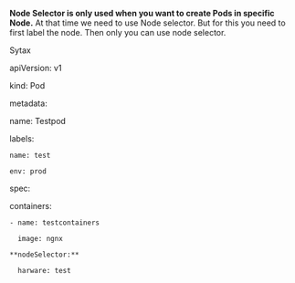 **Node Selector is only used when you want to create Pods in specific Node.** At that time we need to use Node selector. But for this you need to first label the node. Then only you can use node selector.

Sytax

apiVersion: v1

kind: Pod

metadata: 

  name: Testpod
  
  labels:
  
    name: test
    
    env: prod

spec:

  containers:
  
    - name: testcontainers
    
      image: ngnx
    
    **nodeSelector:**
    
      harware: test
      
